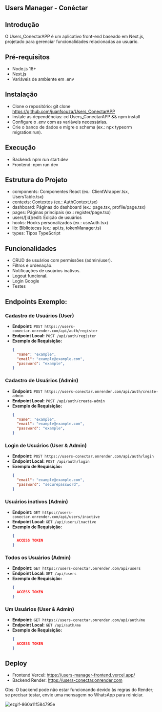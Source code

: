 ## Users Manager - Conéctar

## Introdução

O Users_ConectarAPP é um aplicativo front-end baseado em Next.js, projetado para gerenciar funcionalidades relacionadas ao usuário.

## Pré-requisitos

- Node.js 18+
- Next.js
- Variáveis de ambiente em .env

## Instalação

- Clone o repositório: git clone https://github.com/juanfsouza/Users_ConectarAPP
- Instale as dependências: cd Users_ConectarAPP && npm install
- Configure o .env com as variáveis necessárias.
- Crie o banco de dados e migre o schema (ex.: npx typeorm migration:run).

## Execução

- Backend: npm run start:dev
- Frontend: npm run dev

## Estrutura do Projeto

- components: Componentes React (ex.: ClientWrapper.tsx, UsersTable.tsx)
- contexts: Contextos (ex.: AuthContext.tsx)
- dashboard: Páginas do dashboard (ex.: page.tsx, profile/page.tsx)
- pages: Páginas principais (ex.: register/page.tsx)
- users/[id]/edit: Edição de usuários
- hooks: Hooks personalizados (ex.: useAuth.tsx)
- lib: Bibliotecas (ex.: api.ts, tokenManager.ts)
- types: Tipos TypeScript

## Funcionalidades

- CRUD de usuários com permissões (admin/user).
- Filtros e ordenação.
- Notificações de usuários inativos.
- Logout funcional.
- Login Google
- Testes

## Endpoints Exemplo:

### Cadastro de Usuários (User)
- **Endpoint:** `POST https://users-conectar.onrender.com/api/auth/register`
- **Endpoint Local:** `POST /api/auth/register`
- **Exemplo de Requisição:**
    ```json
    {
      "name": "example",
      "email": "example@example.com",
      "password": "example",
    }
    ```
### Cadastro de Usuários (Admin)
- **Endpoint:** `POST https://users-conectar.onrender.com/api/auth/create-admin`
- **Endpoint Local:** `POST /api/auth/create-admin`
- **Exemplo de Requisição:**
    ```json
    {
      "name": "example",
      "email": "example@example.com",
      "password": "example",
    }
    ```
    
### Login de Usuários (User & Admin)
- **Endpoint:** `POST https://users-conectar.onrender.com/api/auth/login`
- **Endpoint Local:** `POST /api/auth/login`
- **Exemplo de Requisição:**
    ```json
    {
      "email": "example@example.com",
      "password": "securepassword",
    }
    ```

### Usuários inativos (Admin)
- **Endpoint:** `GET https://users-conectar.onrender.com/api/users/inactive`
- **Endpoint Local:** `GET /api/users/inactive`
- **Exemplo de Requisição:**
    ```json
    {
      ACCESS TOKEN
    }
    ```

### Todos os Usuários (Admin)
- **Endpoint:** `GET https://users-conectar.onrender.com/api/users`
- **Endpoint Local:** `GET /api/users`
- **Exemplo de Requisição:**
    ```json
    {
      ACCESS TOKEN
    }
    ```
### Um Usuários (User & Admin)
- **Endpoint:** `GET https://users-conectar.onrender.com/api/auth/me`
- **Endpoint Local:** `GET /api/auth/me`
- **Exemplo de Requisição:**
    ```json
    {
      ACCESS TOKEN
    }
    ```

## Deploy

- Frontend Vercel: https://users-manager-frontend.vercel.app/
- Backend Render: https://users-conectar.onrender.com

Obs: O backend pode não estar funcionando devido às regras do Render; se precisar testar, envie uma mensagem no WhatsApp para reiniciar.

![ezgif-860a11f584795e](https://github.com/user-attachments/assets/402b96d7-2d26-4825-a8d4-3b467ba5709a)


